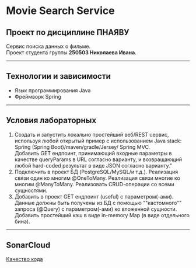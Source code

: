 # Movie Search Service
## Проект по дисциплине ПНАЯВУ
Сервис поиска данных о фильме. <br>
Проект студента группы **250503 Николаева Ивана**.

---
## Технологии и зависимости
+ Язык программирования Java
+ Фреймворк Spring
---
## Условия лабораторных ##
1. Создать и запустить локально простейший веб/REST сервис, используя любой открытый пример с использованием Java stack: Spring (Spring Boot)/maven/gradle/Jersey/ Spring MVC. <br> Добавить GET ендпоинт, принимающий входные параметры в качестве queryParams в URL согласно варианту, и возвращающий любой hard-coded результат в виде JSON согласно варианту."
2. Подключить в проект БД (PostgreSQL/MySQL/и т.д.).
   Реализация связи один ко многим @OneToMany. Реализация связи многие ко многим @ManyToMany. Реализовать CRUD-операции со всеми сущностями.
3. Добавить в проект GET ендпоинт (useful) с параметром(-ами). Данные должны быть получены из БД с помощью ""кастомного"" запроса (@Query) с параметром(-ами) ко вложенной сущности. Добавить простейший кэш в виде in-memory Map (в виде отдельного бина).
---
## SonarCloud
[Качество кода](https://sonarcloud.io/summary/overall?id=ranty97_MovieSearchService)
